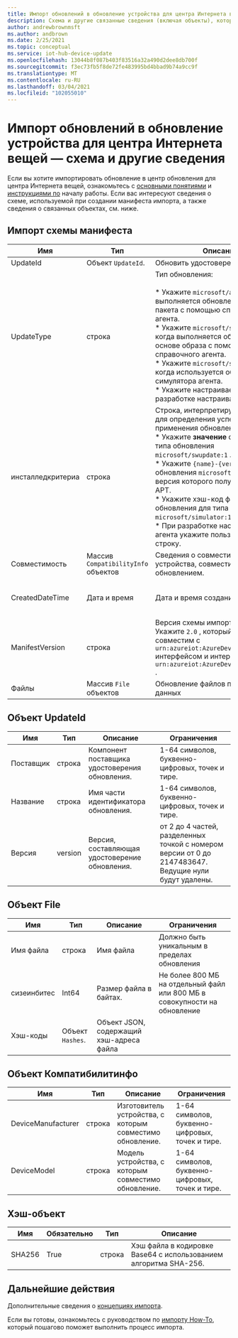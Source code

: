 ```yaml
---
title: Импорт обновлений в обновление устройства для центра Интернета вещей — схема и другие сведения | Документация Майкрософт
description: Схема и другие связанные сведения (включая объекты), которые используются при импорте обновлений в центр обновления для центра Интернета вещей.
author: andrewbrownmsft
ms.author: andbrown
ms.date: 2/25/2021
ms.topic: conceptual
ms.service: iot-hub-device-update
ms.openlocfilehash: 13044b8f087b403f83516a32a490d2dee8db700f
ms.sourcegitcommit: f3ec73fb5f8de72fe483995bd4bbad9b74a9cc9f
ms.translationtype: MT
ms.contentlocale: ru-RU
ms.lasthandoff: 03/04/2021
ms.locfileid: "102055010"
---
```

# <a name="importing-updates-into-device-update-for-iot-hub---schema-and-other-information"></a>Импорт обновлений в обновление устройства для центра Интернета вещей — схема и другие сведения
Если вы хотите импортировать обновление в центр обновления для центра Интернета вещей, ознакомьтесь с [основными понятиями](import-concepts.md) и [инструкциями по](import-update.md) началу работы. Если вас интересуют сведения о схеме, используемой при создании манифеста импорта, а также сведения о связанных объектах, см. ниже.

## <a name="import-manifest-schema"></a>Импорт схемы манифеста

| Имя | Тип | Описание | Ограничения |
| --------- | --------- | --------- | --------- |
| UpdateId | Объект `UpdateId`. | Обновить удостоверение. |
| UpdateType | строка | Тип обновления: <br/><br/> * Укажите `microsoft/apt:1` , когда выполняется обновление на основе пакета с помощью справочного агента.<br/> * Укажите `microsoft/swupdate:1` , когда выполняется обновление на основе образа с помощью справочного агента.<br/> * Укажите `microsoft/simulator:1` , когда используется образец симулятора агента.<br/> * Укажите настраиваемый тип при разработке настраиваемого агента. | Формат: <br/> `{provider}/{type}:{typeVersion}`<br/><br/> Всего не более 32 символов |
| инсталледкритериа | строка | Строка, интерпретируемая агентом для определения успешности применения обновления:  <br/> * Укажите **значение** свверсион для типа обновления `microsoft/swupdate:1` .<br/> * Укажите `{name}-{version}` тип обновления `microsoft/apt:1` , имя и версия которого получены из файла APT.<br/> * Укажите хэш-код файла обновления для типа обновления `microsoft/simulator:1` .<br/> * При разработке настраиваемого агента укажите пользовательскую строку.<br/> | Не более 64 символов |
| Совместимость | Массив `CompatibilityInfo` объектов | Сведения о совместимости устройства, совместимого с этим обновлением. | Не более 10 элементов |
| CreatedDateTime | Дата и время | Дата и время создания обновления. | Разделенный формат даты и времени ISO 8601 в формате UTC |
| ManifestVersion | строка | Версия схемы импорта манифеста. Укажите `2.0` , который будет совместим с `urn:azureiot:AzureDeviceUpdateCore:1` интерфейсом и интерфейсом `urn:azureiot:AzureDeviceUpdateCore:4` . | Должен содержать значение `2.0`. |
| Файлы | Массив `File` объектов | Обновление файлов полезных данных | Не более 5 файлов |

## <a name="updateid-object"></a>Объект UpdateId

| Имя | Тип | Описание | Ограничения |
| --------- | --------- | --------- | --------- |
| Поставщик | строка | Компонент поставщика удостоверения обновления. | 1-64 символов, буквенно-цифровых, точек и тире. |
| Название | строка | Имя части идентификатора обновления. | 1-64 символов, буквенно-цифровых, точек и тире. |
| Версия | version | Версия, составляющая удостоверение обновления. | от 2 до 4 частей, разделенных точкой с номером версии от 0 до 2147483647. Ведущие нули будут удалены. |

## <a name="file-object"></a>Объект File

| Имя | Тип | Описание | Ограничения |
| --------- | --------- | --------- | --------- |
| Имя файла | строка | Имя файла | Должно быть уникальным в пределах обновления |
| сизеинбитес | Int64 | Размер файла в байтах. | Не более 800 МБ на отдельный файл или 800 МБ в совокупности на обновление |
| Хэш-коды | Объект `Hashes`. | Объект JSON, содержащий хэш-адреса файла |

## <a name="compatibilityinfo-object"></a>Объект Компатибилитинфо

| Имя | Тип | Описание | Ограничения |
| --- | --- | --- | --- |
| DeviceManufacturer | строка | Изготовитель устройства, с которым совместимо обновление. | 1-64 символов, буквенно-цифровых, точек и тире. |
| DeviceModel | строка | Модель устройства, с которым совместимо обновление. | 1-64 символов, буквенно-цифровых, точек и тире. |

## <a name="hashes-object"></a>Хэш-объект

| Имя | Обязательно | Тип | Описание |
| --------- | --------- | --------- | --------- |
| SHA256 | True | строка | Хэш файла в кодировке Base64 с использованием алгоритма SHA-256. |

## <a name="next-steps"></a>Дальнейшие действия

Дополнительные сведения о [концепциях импорта](./import-concepts.md).

Если вы готовы, ознакомьтесь с руководством по [импорту How-To](./import-update.md), который пошагово поможет выполнить процесс импорта.
